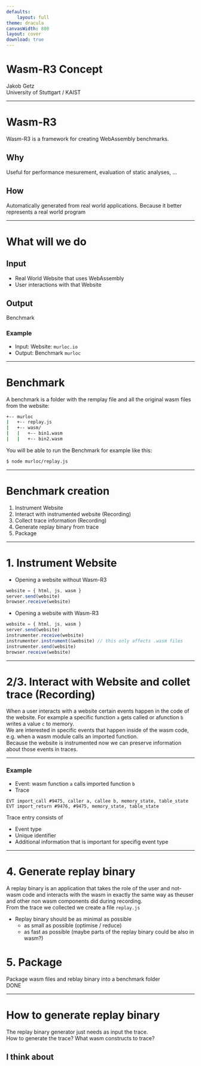 ```yaml
---
defaults:
    layout: full
theme: dracula
canvasWidth: 800
layout: cover
download: true
---
```


# Wasm-R3 Concept
Jakob Getz\
University of Stuttgart / KAIST

---

# Wasm-R3
Wasm-R3 is a framework for creating WebAssembly benchmarks.
## Why
Useful for performance mesurement, evaluation of static analyses, ...
## How
Automatically generated from real world applications. Because it better represents a real world program

---

# What will we do
## Input
* Real World Website that uses WebAssembly
* User interactions with that Website
## Output
Benchmark

### Example
* Input: Website: `murloc.io`
* Output: Benchmark `murloc`

---

# Benchmark
A benchmark is a folder with the remplay file and all the original wasm files from the website:
```bash
+-- murloc
|   +-- replay.js
|   +-- wasm/
|   |   +-- bin1.wasm
|   |   +-- bin2.wasm

```
You will be able to run the Benchmark for example like this:
```bash
$ node murloc/replay.js
```

---

# Benchmark creation

1. Instrument Website
2. Interact with instrumented website   (Recording)
3. Collect trace information            (Recording)
4. Generate replay binary from trace
5. Package

---

# 1. Instrument Website
* Opening a website without Wasm-R3
```ts
website = { html, js, wasm }
server.send(website)
browser.receive(website)
```

* Opening a website with Wasm-R3
```ts
website = { html, js, wasm }
server.send(website)
instrumenter.receive(website)
instrumenter.instrument(&website) // this only affects .wasm files
instrumenter.send(website)
browser.receive(website)
```

---

# 2/3. Interact with Website and collet trace (Recording)
When a user interacts with a website certain events happen in the code of the website. For example a specific function `a` gets called or afunction `b` writes a value `c` to memory.\
We are interested in specific events that happen inside of the wasm code, e.g. when a wasm module calls an imported function.\
Because the website is instrumented now we can preserve information about those events in traces.

---

### Example
* Event: wasm function `a` calls imported function `b`
* Trace
```
EVT import_call #9475, caller a, callee b, memory_state, table_state
EVT import_return #9476, #9475, memory_state, table_state
```
Trace entry consists of
* Event type
* Unique identifier
* Additional information that is important for specifig event type

--- 

# 4. Generate replay binary

A replay binary is an application that takes the role of the user and not-wasm code and interacts with the wasm in exactly the same way as theuser and other non wasm components did during recording.\
From the trace we collected we create a file `replay.js`
* Replay binary should be as minimal as possible
    * as small as possible (optimise / reduce)
    * as fast as possible (maybe parts of the replay binary could be also in wasm?)

# 5. Package
Package wasm files and reblay binary into a benchmark folder\
<mdi-party-popper/> DONE

---

# How to generate replay binary

The replay  binary generator just needs as input the trace.\
How to generate the trace?
What wasm constructs to trace?

## I think about 
